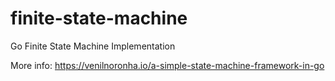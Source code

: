 # finite-state-machine
Go Finite State Machine Implementation

More info: https://venilnoronha.io/a-simple-state-machine-framework-in-go